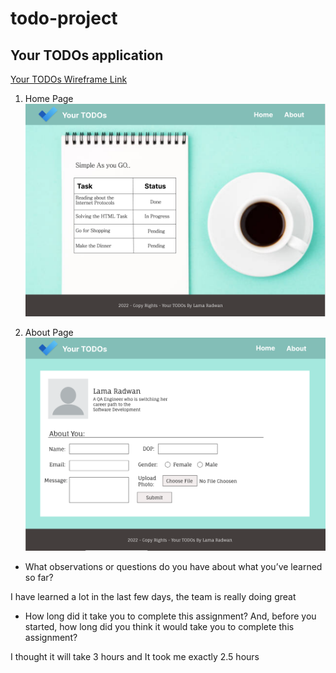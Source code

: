 # todo-project

## Your TODOs application


[Your TODOs Wireframe Link](https://www.figma.com/file/JyT1W7u3BQnfbEacHAHDRI/Your-TODOs?node-id=0%3A1)

1. Home Page
![Home](Assets/home.png)

2. About Page
![About](Assets/about.png)


* What observations or questions do you have about what you’ve learned so far?

I have learned a lot in the last few days, the team is really doing great

* How long did it take you to complete this assignment? And, before you started, how long did you think it would take you to complete this assignment?

I thought it will take 3 hours and It took me exactly 2.5 hours

